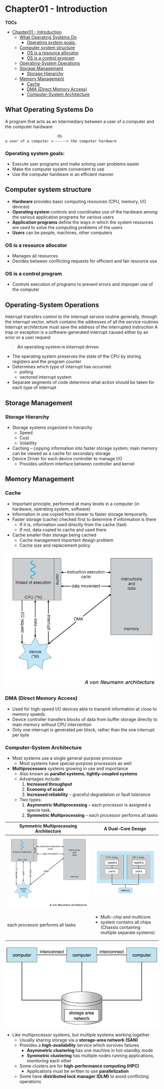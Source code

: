 # Chapter01 - Introduction


**TOCs**
- [Chapter01 - Introduction](#chapter01---introduction)
  - [What Operating Systems Do](#what-operating-systems-do)
    - [Operating system goals:](#operating-system-goals)
  - [Computer system structure](#computer-system-structure)
    - [OS is a resource allocator](#os-is-a-resource-allocator)
    - [OS is a control program](#os-is-a-control-program)
  - [Operating-System Operations](#operating-system-operations)
  - [Storage Management](#storage-management)
    - [Storage Hierarchy](#storage-hierarchy)
  - [Memory Management](#memory-management)
    - [Cache](#cache)
    - [DMA (Direct Memory Access)](#dma-direct-memory-access)
    - [Computer-System Architecture](#computer-system-architecture)


## What Operating Systems Do

A program that acts as an intermediary between a user of a computer and the computer hardware
```
                        OS
a user of a computer <------> the computer hardware
```

### Operating system goals:

- Execute user programs and make solving user problems easier
- Make the computer system convenient to use
- Use the computer hardware in an efficient manner

## Computer system structure

- **Hardware** provides basic computing resources (CPU, memory, I/O devices)
- **Operating system** controls and coordinates use of the hardware among the various application programs for various users
- **Application programs** define the ways in which the system resources are used to solve the computing problems of the users
- **Users** can be people, machines, other computers



### OS is a resource allocator
- Manages all resources
- Decides between conflicting requests for efficient and fair resource use

### OS is a control program
- Controls execution of programs to prevent errors and improper use of the computer

## Operating-System Operations
Interrupt transfers control to the interrupt service routine generally, through the interrupt vector, which contains the addresses of all the service routines
Interrupt architecture must save the address of the interrupted instruction
A trap or exception is a software-generated interrupt caused either by an error or a user request

> **An operating system is interrupt driven**

- The operating system preserves the state of the CPU by storing registers and the program counter
- Determines which type of interrupt has occurred:
  - polling
  - vectored interrupt system
- Separate segments of code determine what action should be taken for each type of interrupt


## Storage Management
### Storage Hierarchy

- Storage systems organized in hierarchy
  - Speed
  - Cost
  - Volatility
- Caching – copying information into faster storage system; main memory can be viewed as a cache for secondary storage
- Device Driver for each device controller to manage I/O
  - Provides uniform interface between controller and kernel

## Memory Management

### Cache
- Important principle, performed at many levels in a computer (in hardware, operating system, software)
- Information in use copied from slower to faster storage temporarily
- Faster storage (cache) checked first to determine if information is there
  - If it is, information used directly from the cache (fast)
  - If not, data copied to cache and used there
- Cache smaller than storage being cached
  - Cache management important design problem
  - Cache size and replacement policy

![](./imgs/a_von_neumann.png)

### DMA (Direct Memory Access)

- Used for high-speed I/O devices able to transmit information at close to memory speeds
- Device controller transfers blocks of data from buffer storage directly to main memory without CPU intervention
- Only one interrupt is generated per block, rather than the one interrupt per byte



### Computer-System Architecture

- Most systems use a single general-purpose processor
  - Most systems have special-purpose processors as well
- **Multiprocessors** systems growing in use and importance
  - Also known as **parallel systems, tightly-coupled systems**
  - Advantages include:
    1. **Increased throughput**
    2. **Economy of scale**
    3. **Increased reliability** – graceful degradation or fault tolerance
  - Two types:
    1. **Asymmetric Multiprocessing** – each processor is assigned a specie task.
    2. **Symmetric Multiprocessing** – each processor performs all tasks

| Symmetric Multiprocessing Architecture | A Dual-Core Design |
| --- | --- |
| ![](./imgs/a_von_neumann.png) | ![](./imgs/a_dual_core.png) |
| each processor performs all tasks | <ul><li>Multi-chip and multicore</li><li>system contains all chips (Chassis containing multiple separate systems)</li></ul> |


![](./imgs/clustered_sys.png)


- Like multiprocessor systems, but multiple systems working together
  - Usually sharing storage via a **storage-area network (SAN)**
  - Provides a **high-availability** service which survives failures
    - **Asymmetric clustering** has one machine in hot-standby mode
    - **Symmetric clustering** has multiple nodes running applications, monitoring each other
  - Some clusters are for **high-performance computing (HPC)**
    - Applications must be written to use **parallelization**
  - Some have **distributed lock manager (DLM)** to avoid conflicting operations


